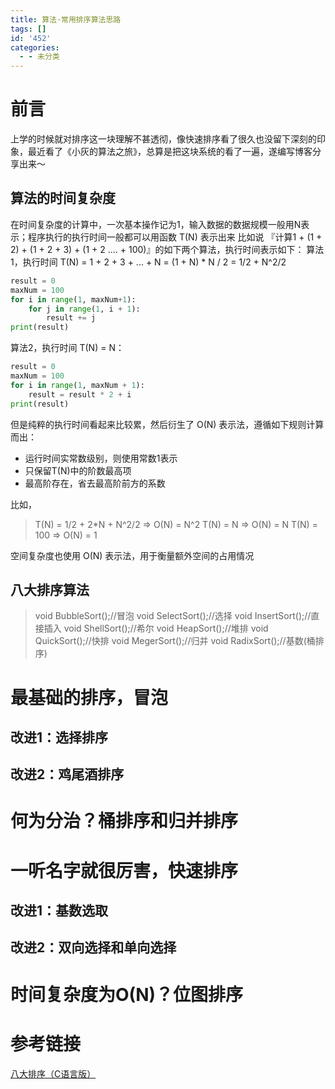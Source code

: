 ```yaml
---
title: 算法·常用排序算法思路
tags: []
id: '452'
categories:
  - - 未分类
---
```




# 前言

上学的时候就对排序这一块理解不甚透彻，像快速排序看了很久也没留下深刻的印象，最近看了《小灰的算法之旅》，总算是把这块系统的看了一遍，遂编写博客分享出来～

## 算法的时间复杂度

在时间复杂度的计算中，一次基本操作记为1，输入数据的数据规模一般用N表示；程序执行的执行时间一般都可以用函数 T(N) 表示出来 比如说 『计算1 + (1 + 2) + (1 + 2 + 3) + (1 + 2 .... + 100)』的如下两个算法，执行时间表示如下： 算法1，执行时间 T(N) = 1 + 2 + 3 + ... + N = (1 + N) \* N / 2 = 1/2 + N^2/2

```python
result = 0
maxNum = 100
for i in range(1, maxNum+1):
    for j in range(1, i + 1):
        result += j
print(result)
```

算法2，执行时间 T(N) = N：

```python
result = 0
maxNum = 100
for i in range(1, maxNum + 1):
    result = result * 2 + i
print(result)
```

但是纯粹的执行时间看起来比较累，然后衍生了 O(N) 表示法，遵循如下规则计算而出：

*   运行时间实常数级别，则使用常数1表示
*   只保留T(N)中的阶数最高项
*   最高阶存在，省去最高阶前方的系数

比如，

> T(N) = 1/2 + 2\*N + N^2/2 => O(N) = N^2 T(N) = N => O(N) = N T(N) = 100 => O(N) = 1

空间复杂度也使用 O(N) 表示法，用于衡量额外空间的占用情况

## 八大排序算法

> void BubbleSort();//冒泡 void SelectSort();//选择 void InsertSort();//直接插入 void ShellSort();//希尔 void HeapSort();//堆排 void QuickSort();//快排 void MegerSort();//归并 void RadixSort();//基数(桶排序)

# 最基础的排序，冒泡

## 改进1：选择排序

## 改进2：鸡尾酒排序

# 何为分治？桶排序和归并排序

# 一听名字就很厉害，快速排序

## 改进1：基数选取

## 改进2：双向选择和单向选择

# 时间复杂度为O(N)？位图排序

# 参考链接

[八大排序（C语言版）](https://blog.csdn.net/Gunanhuai/article/details/102407016)